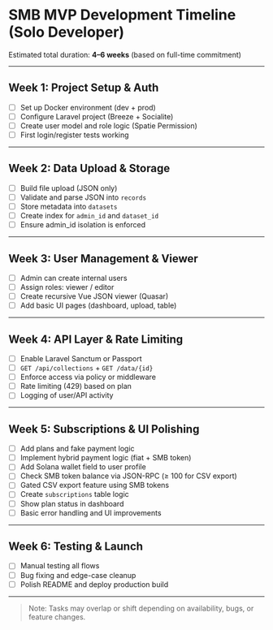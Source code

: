 # SMB MVP Development Timeline (Solo Developer)

Estimated total duration: **4–6 weeks** (based on full-time commitment)

---

## Week 1: Project Setup & Auth

- [ ] Set up Docker environment (dev + prod)
- [ ] Configure Laravel project (Breeze + Socialite)
- [ ] Create user model and role logic (Spatie Permission)
- [ ] First login/register tests working

---

## Week 2: Data Upload & Storage

- [ ] Build file upload (JSON only)
- [ ] Validate and parse JSON into `records`
- [ ] Store metadata into `datasets`
- [ ] Create index for `admin_id` and `dataset_id`
- [ ] Ensure admin_id isolation is enforced

---

## Week 3: User Management & Viewer

- [ ] Admin can create internal users
- [ ] Assign roles: viewer / editor
- [ ] Create recursive Vue JSON viewer (Quasar)
- [ ] Add basic UI pages (dashboard, upload, table)

---

## Week 4: API Layer & Rate Limiting

- [ ] Enable Laravel Sanctum or Passport
- [ ] `GET /api/collections` + `GET /data/{id}`
- [ ] Enforce access via policy or middleware
- [ ] Rate limiting (429) based on plan
- [ ] Logging of user/API activity

---

## Week 5: Subscriptions & UI Polishing

- [ ] Add plans and fake payment logic
- [ ] Implement hybrid payment logic (fiat + SMB token)
- [ ] Add Solana wallet field to user profile
- [ ] Check SMB token balance via JSON-RPC (≥ 100 for CSV export)
- [ ] Gated CSV export feature using SMB tokens
- [ ] Create `subscriptions` table logic
- [ ] Show plan status in dashboard
- [ ] Basic error handling and UI improvements

---

## Week 6: Testing & Launch

- [ ] Manual testing all flows
- [ ] Bug fixing and edge-case cleanup
- [ ] Polish README and deploy production build

---

> Note: Tasks may overlap or shift depending on availability, bugs, or feature changes.